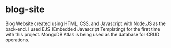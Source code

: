 # blog-site

Blog Website created using HTML, CSS, and Javascript with Node.JS as the back-end.  I used EJS (Embedded Javascript Templating)
for the first time with this project.  MongoDB Atlas is being used as the database for CRUD operations.
